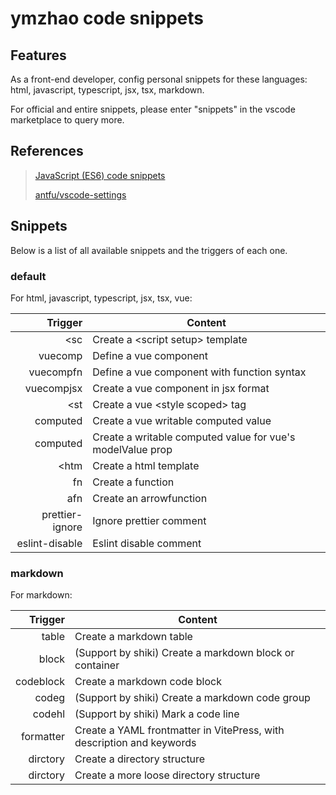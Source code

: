 # ymzhao code snippets

## Features

As a front-end developer, config personal snippets for these languages: html, javascript, typescript, jsx, tsx, markdown.

For official and entire snippets, please enter "snippets" in the vscode marketplace to query more.

## References

> [JavaScript (ES6) code snippets](https://github.com/xabikos/vscode-javascript)
>
> [antfu/vscode-settings](https://github.com/antfu/vscode-settings)

## Snippets

Below is a list of all available snippets and the triggers of each one.

### default

For html, javascript, typescript, jsx, tsx, vue:

|         Trigger | Content                                                    |
| --------------: | ---------------------------------------------------------- |
|             <sc | Create a \<script setup\> template                         |
|         vuecomp | Define a vue component                                     |
|       vuecompfn | Define a vue component with function syntax                |
|      vuecompjsx | Create a vue component in jsx format                       |
|             <st | Create a vue \<style scoped\> tag                          |
|        computed | Create a vue writable computed value                       |
|        computed | Create a writable computed value for vue's modelValue prop |
|            <htm | Create a html template                                     |
|              fn | Create a function                                          |
|             afn | Create an arrowfunction                                    |
| prettier-ignore | Ignore prettier comment                                    |
|  eslint-disable | Eslint disable comment                                     |

### markdown

For markdown:

|   Trigger | Content                                                               |
| --------: | --------------------------------------------------------------------- |
|     table | Create a markdown table                                               |
|     block | (Support by shiki) Create a markdown block or container               |
| codeblock | Create a markdown code block                                          |
|     codeg | (Support by shiki) Create a markdown code group                       |
|    codehl | (Support by shiki) Mark a code line                                   |
| formatter | Create a YAML frontmatter in VitePress, with description and keywords |
|  dirctory | Create a directory structure                                          |
|  dirctory | Create a more loose directory structure                               |
